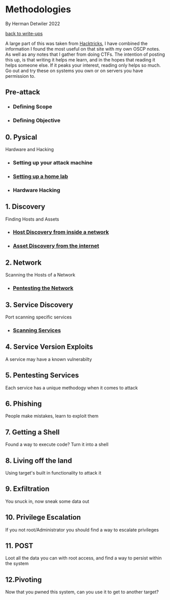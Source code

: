 # Methodologies

By Herman Detwiler 2022

[back to write-ups](/README.md#write-ups--by-herman-detwiler)


A large part of this was taken from [Hacktricks](https://book.hacktricks.xyz/welcome/readme), I have combined the information I found the most useful on that site with my own OSCP notes. As well as any notes that I gather from doing CTFs. The intention of posting this up, is that writing it helps me learn, and in the hopes that reading it helps someone else. If it peaks your interest, reading only helps so much. Go out and try these on systems you own or on servers you have permission to.

## Pre-attack

+ ### Defining Scope

+ ### Defining Objective

## 0. Pysical
Hardware and Hacking
	
+ ### Setting up your attack machine

+ ### [Setting up a home lab](/Home_Lab.md#building-a-hacking-lab-at-home-in-order-to-sharpen-your-skills)

+ ### Hardware Hacking

## 1. Discovery
Finding Hosts and Assets
	
+ ### [Host Discovery from inside a network](/Methodology/Network/README.md#network-hacking)

+ ### [Asset Discovery from the internet](/Methodology/External/README.md#external-recon)

## 2. Network
Scanning the Hosts of a Network

+ ### [Pentesting the Network](/Methodology/Network/Scanning_Hosts.md#scanning-discovered-hosts-on-a-network)

## 3. Service Discovery
Port scanning specific services

+ ### [Scanning Services](/Methodology/Network/Services.md#service-scanning)


## 4. Service Version Exploits
A service may have a known vulnerabilty

## 5. Pentesting Services
Each service has a unique methodogy when it comes to attack

## 6. Phishing
People make mistakes, learn to exploit them

## 7. Getting a Shell
Found a way to execute code? Turn it into a shell

## 8. Living off the land
Using target's built in functionality to attack it

## 9. Exfiltration
You snuck in, now sneak some data out

## 10. Privilege Escalation
If you not root/Administrator you should find a way to escalate privileges

## 11. POST
Loot all the data you can with root access, and find a way to persist within the system

## 12.Pivoting
Now that you pwned this system, can you use it to get to another target?

